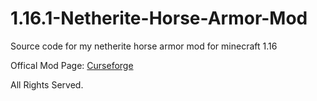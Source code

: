 # 1.16.1-Netherite-Horse-Armor-Mod
 Source code for my netherite horse armor mod for minecraft 1.16
 
 Offical Mod Page: [Curseforge](https://www.curseforge.com/minecraft/mc-mods/netherite-horse-armor-mod)
 
 All Rights Served.

